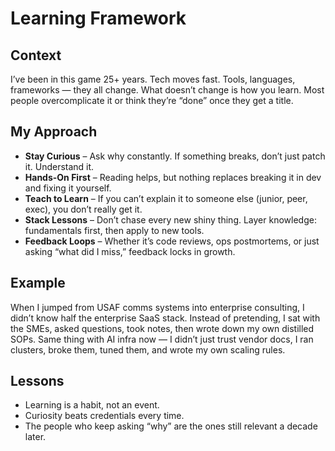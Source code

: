 # Learning Framework

## Context
I’ve been in this game 25+ years. Tech moves fast. Tools, languages, frameworks — they all change. What doesn’t change is how you learn. Most people overcomplicate it or think they’re “done” once they get a title.

## My Approach
- **Stay Curious** – Ask why constantly. If something breaks, don’t just patch it. Understand it.
- **Hands-On First** – Reading helps, but nothing replaces breaking it in dev and fixing it yourself.
- **Teach to Learn** – If you can’t explain it to someone else (junior, peer, exec), you don’t really get it.
- **Stack Lessons** – Don’t chase every new shiny thing. Layer knowledge: fundamentals first, then apply to new tools.
- **Feedback Loops** – Whether it’s code reviews, ops postmortems, or just asking “what did I miss,” feedback locks in growth.

## Example
When I jumped from USAF comms systems into enterprise consulting, I didn’t know half the enterprise SaaS stack. Instead of pretending, I sat with the SMEs, asked questions, took notes, then wrote down my own distilled SOPs. Same thing with AI infra now — I didn’t just trust vendor docs, I ran clusters, broke them, tuned them, and wrote my own scaling rules.

## Lessons
- Learning is a habit, not an event.
- Curiosity beats credentials every time.
- The people who keep asking “why” are the ones still relevant a decade later.

